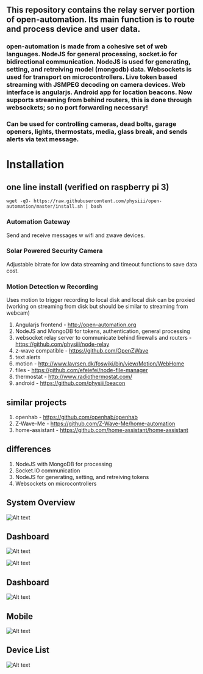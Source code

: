 ## This repository contains the relay server portion of open-automation. Its main function is to route and process device and user data.

### open-automation is made from a cohesive set of web languages. NodeJS for general processing, socket.io for bidirectional communication. NodeJS is used for generating, setting, and retreiving model (mongodb) data. Websockets is used for transport on microcontrollers. Live token based streaming with JSMPEG decoding on camera devices. Web interface is angularjs. Android app for location beacons. Now supports streaming from behind routers, this is done through websockets; so no port forwarding necessary!

### Can be used for controlling cameras, dead bolts, garage openers, lights, thermostats, media, glass break, and sends alerts via text message.

# Installation
## one line install (verified on raspberry pi 3)
```
wget -qO- https://raw.githubusercontent.com/physiii/open-automation/master/install.sh | bash
```

### Automation Gateway 
Send and receive messages w wifi and zwave devices.
### Solar Powered Security Camera
Adjustable bitrate for low data streaming and timeout functions to save data cost.
### Motion Detection w Recording
Uses motion to trigger recording to local disk and local disk can be proxied (working on streaming from disk but should be similar to streaming from webcam)

1. Angularjs frontend - http://open-automation.org
2. NodeJS and MongoDB for tokens, authentication, general processing
3. websocket relay server to communicate behind firewalls and routers - https://github.com/physiii/node-relay
4. z-wave compatible - https://github.com/OpenZWave
5. text alerts
6. motion - http://www.lavrsen.dk/foswiki/bin/view/Motion/WebHome
7. files - https://github.com/efeiefei/node-file-manager
8. thermostat - http://www.radiothermostat.com/
9. android - https://github.com/physiii/beacon

## similar projects
1. openhab - https://github.com/openhab/openhab
2. Z-Wave-Me - https://github.com/Z-Wave-Me/home-automation
3. home-assistant - https://github.com/home-assistant/home-assistant

## differences
1. NodeJS with MongoDB for processing
2. Socket.IO communication
3. NodeJS for generating, setting, and retreiving tokens
4. Websockets on microcontrollers


## System Overview
![Alt text](https://github.com/physiii/home-gateway/blob/master/screenshots/system_overview.png?raw=true "system overview")

## Dashboard
![Alt text](https://github.com/physiii/open-automation/blob/master/screenshots/dashboard.png "Dashboard")

![Alt text](https://github.com/physiii/open-automation/blob/master/screenshots/dashboard2.jpg "Dashboard")

## Dashboard
![Alt text](https://github.com/physiii/open-automation/blob/master/screenshots/sidebyside.jpg "Dashboard")

## Mobile
![Alt text](https://github.com/physiii/open-automation/blob/master/screenshots/mobile.png "Mobile")

## Device List
![Alt text](https://github.com/physiii/open-automation/blob/master/screenshots/mobile_device_list.png "Device List")
